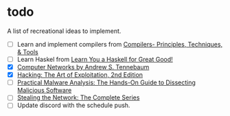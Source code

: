 # todo
A list of recreational ideas to implement.

- [ ] Learn and implement compilers from [Compilers- Principles, Techniques, & Tools](http://ce.sharif.edu/courses/94-95/1/ce414-2/resources/root/Text%20Books/Compiler%20Design/Alfred%20V.%20Aho,%20Monica%20S.%20Lam,%20Ravi%20Sethi,%20Jeffrey%20D.%20Ullman-Compilers%20-%20Principles,%20Techniques,%20and%20Tools-Pearson_Addison%20Wesley%20(2006).pdf)
- [ ] Learn Haskel from [Learn You a Haskell for Great Good!](http://learnyouahaskell.com/learnyouahaskell.pdf)
- [x] [Computer Networks by Andrew S. Tennebaum](http://index-of.es/Varios-2/Computer%20Networks%205th%20Edition.pdf)
- [x] [Hacking: The Art of Exploitation, 2nd Edition](https://repo.zenk-security.com/Magazine%20E-book/Hacking-%20The%20Art%20of%20Exploitation%20(2nd%20ed.%202008)%20-%20Erickson.pdf)
- [ ] [Practical Malware Analysis: The Hands-On Guide to Dissecting Malicious Software](http://venom630.free.fr/pdf/Practical_Malware_Analysis.pdf)
- [ ] [Stealing the Network: The Complete Series](https://darkweblinks.org/files/hacking/Stealing%20the%20Network%20-%20The%20Complete%20Series%20Collector's%20Edition.pdf)
- [ ] Update discord with the schedule push.
